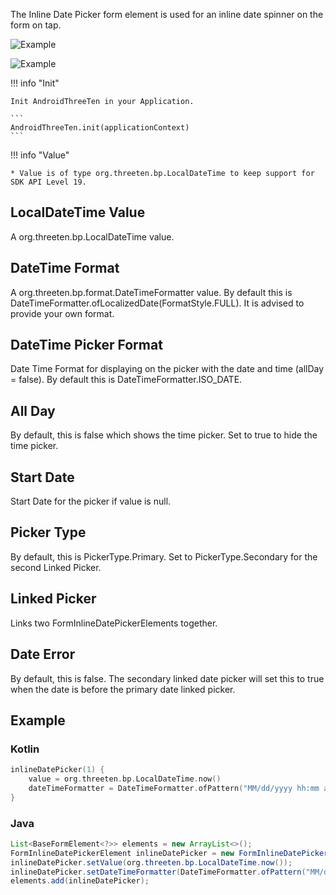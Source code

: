 The Inline Date Picker form element is used for an inline date spinner on the form on tap.

![Example](../../images/InlineDateTimePicker.png)

![Example](../../images/InlineDateStartAndEnd.png)

!!! info "Init"

    Init AndroidThreeTen in your Application.

    ```
    AndroidThreeTen.init(applicationContext)
    ```

!!! info "Value"

    * Value is of type org.threeten.bp.LocalDateTime to keep support for SDK API Level 19.

## LocalDateTime Value

A org.threeten.bp.LocalDateTime value.

## DateTime Format

A org.threeten.bp.format.DateTimeFormatter value. By default this is DateTimeFormatter.ofLocalizedDate(FormatStyle.FULL). It is advised to provide your own format.

## DateTime Picker Format

Date Time Format for displaying on the picker with the date and time (allDay = false). By default this is DateTimeFormatter.ISO_DATE. 

## All Day

By default, this is false which shows the time picker.
Set to true to hide the time picker.

## Start Date

Start Date for the picker if value is null.

## Picker Type

By default, this is PickerType.Primary.
Set to PickerType.Secondary for the second Linked Picker.

## Linked Picker

Links two FormInlineDatePickerElements together.

## Date Error

By default, this is false.
The secondary linked date picker will set this to true when the date is 
before the primary date linked picker.

## Example

### Kotlin

```kotlin
inlineDatePicker(1) {
    value = org.threeten.bp.LocalDateTime.now()
    dateTimeFormatter = DateTimeFormatter.ofPattern("MM/dd/yyyy hh:mm a", Locale.US)
}
```

### Java

```java
List<BaseFormElement<?>> elements = new ArrayList<>();
FormInlineDatePickerElement inlineDatePicker = new FormInlineDatePickerElement(Tag.InlineDatePicker.ordinal());
inlineDatePicker.setValue(org.threeten.bp.LocalDateTime.now());
inlineDatePicker.setDateTimeFormatter(DateTimeFormatter.ofPattern("MM/dd/yyyy hh:mm a", Locale.US));
elements.add(inlineDatePicker);
```
